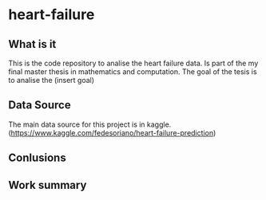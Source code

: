# heart-failure

## What is it

This is the code repository to analise the heart failure data. Is part of the my final master thesis in mathematics and computation. The goal of the tesis is to analise the (insert goal)

## Data Source

The main data source for this project is in kaggle. (https://www.kaggle.com/fedesoriano/heart-failure-prediction)

## Conlusions

## Work summary
